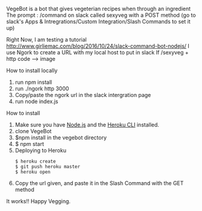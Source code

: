 VegeBot is a bot that gives vegeterian recipes when  through an ingredient 
The prompt : /command on slack called sexyveg with a POST method (go to slack's Apps & Intregrations/Custom Integration/Slash Commands to set it up)

Right Now, I am testing a tutorial http://www.girliemac.com/blog/2016/10/24/slack-command-bot-nodejs/
I use Ngork to create a URL with my local host to put in slack
If /sexyveg + http code --> image

How to install locally
1. run npm install
2. run ./ngork http 3000
3. Copy/paste the ngork url in the slack intergration page
4. run node index.js



How to install

1. Make sure you have [Node.js](http://nodejs.org/) and the [Heroku CLI](https://devcenter.heroku.com/articles/heroku-cli) installed. 
2. clone VegeBot  
3. $npm install in the vegebot directory
4. $ npm start
5. Deploying to Heroku
	```
	$ heroku create
	$ git push heroku master
	$ heroku open
	```	
6. Copy the url given, and paste it in the Slash Command with the GET method 

It works!! Happy Vegging.
